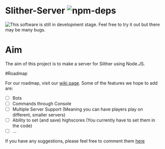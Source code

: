 # Slither-Server ![npm-deps](https://david-dm.org/RowanHarley/Slither-Server.svg)

![This software is still in development stage. Feel free to try it out but there may be many bugs.](https://drive.google.com/uc?export=download&id=0B9WchF8WhEn9YTZnQkZvNzMzaDg "This software is still in development stage. Feel free to try it out but there may be many bugs.")

# Aim

The aim of this project is to make a server for Slither using Node.JS.

#Roadmap

For our roadmap, visit our [wiki page](https://github.com/RowanHarley/Slither-Server/wiki/Roadmap).
Some of the features we hope to add are:

- [ ] Bots
- [ ] Commands through Console
- [ ] Multiple Server Support (Meaning you can have players play on different, smaller servers)
- [ ] Ability to set (and save) highscores (You currently have to set them in the code)
- [ ] ...

If you have any suggestions, please feel free to comment them [here](https://github.com/RowanHarley/Slither-Server/issues/1)
